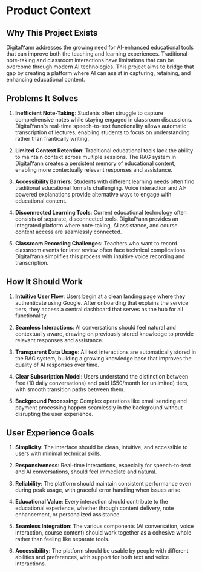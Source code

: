 # Product Context

## Why This Project Exists
DigitalYann addresses the growing need for AI-enhanced educational tools that can improve both the teaching and learning experiences. Traditional note-taking and classroom interactions have limitations that can be overcome through modern AI technologies. This project aims to bridge that gap by creating a platform where AI can assist in capturing, retaining, and enhancing educational content.

## Problems It Solves
1. **Inefficient Note-Taking**: Students often struggle to capture comprehensive notes while staying engaged in classroom discussions. DigitalYann's real-time speech-to-text functionality allows automatic transcription of lectures, enabling students to focus on understanding rather than frantically writing.

2. **Limited Context Retention**: Traditional educational tools lack the ability to maintain context across multiple sessions. The RAG system in DigitalYann creates a persistent memory of educational content, enabling more contextually relevant responses and assistance.

3. **Accessibility Barriers**: Students with different learning needs often find traditional educational formats challenging. Voice interaction and AI-powered explanations provide alternative ways to engage with educational content.

4. **Disconnected Learning Tools**: Current educational technology often consists of separate, disconnected tools. DigitalYann provides an integrated platform where note-taking, AI assistance, and course content access are seamlessly connected.

5. **Classroom Recording Challenges**: Teachers who want to record classroom events for later review often face technical complications. DigitalYann simplifies this process with intuitive voice recording and transcription.

## How It Should Work
1. **Intuitive User Flow**: Users begin at a clean landing page where they authenticate using Google. After onboarding that explains the service tiers, they access a central dashboard that serves as the hub for all functionality.

2. **Seamless Interactions**: AI conversations should feel natural and contextually aware, drawing on previously stored knowledge to provide relevant responses and assistance.

3. **Transparent Data Usage**: All text interactions are automatically stored in the RAG system, building a growing knowledge base that improves the quality of AI responses over time.

4. **Clear Subscription Model**: Users understand the distinction between free (10 daily conversations) and paid ($50/month for unlimited) tiers, with smooth transition paths between them.

5. **Background Processing**: Complex operations like email sending and payment processing happen seamlessly in the background without disrupting the user experience.

## User Experience Goals
1. **Simplicity**: The interface should be clean, intuitive, and accessible to users with minimal technical skills.

2. **Responsiveness**: Real-time interactions, especially for speech-to-text and AI conversations, should feel immediate and natural.

3. **Reliability**: The platform should maintain consistent performance even during peak usage, with graceful error handling when issues arise.

4. **Educational Value**: Every interaction should contribute to the educational experience, whether through content delivery, note enhancement, or personalized assistance.

5. **Seamless Integration**: The various components (AI conversation, voice interaction, course content) should work together as a cohesive whole rather than feeling like separate tools.

6. **Accessibility**: The platform should be usable by people with different abilities and preferences, with support for both text and voice interactions. 